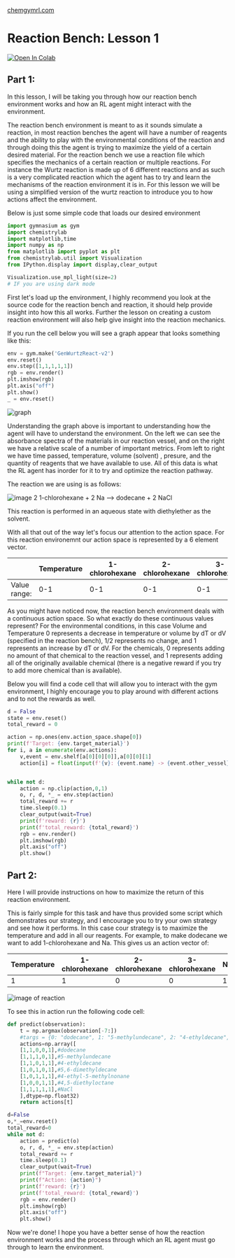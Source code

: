 [chemgymrl.com](https://chemgymrl.com/)

# Reaction Bench: Lesson 1

[![Open In Colab](https://colab.research.google.com/assets/colab-badge.svg)](https://colab.research.google.com/github/chemgymrl/chemgymrl/blob/main/lessons/notebooks/reaction_lesson.ipynb)

## Part 1:

In this lesson, I will be taking you through how our reaction bench environment works and how an RL agent might interact with the environment.

The reaction bench environment is meant to as it sounds simulate a reaction, in most reaction benches the agent will have a number of reagents and the ability to play with the environmental conditions of the reaction and through doing this the agent is trying to maximize the yield of a certain desired material. For the reaction bench we use a reaction file which specifies the mechanics of a certain reaction or multiple reactions. For instance the Wurtz reaction is made up of 6 different reactions and as such is a very complicated reaction which the agent has to try and learn the mechanisms of the reaction environment it is in. For this lesson we will be using a simplified version of the wurtz reaction to introduce you to how actions affect the environment.

Below is just some simple code that loads our desired environment

```python
import gymnasium as gym
import chemistrylab
import matplotlib,time
import numpy as np
from matplotlib import pyplot as plt
from chemistrylab.util import Visualization
from IPython.display import display,clear_output

Visualization.use_mpl_light(size=2)
# IF you are using dark mode
```

First let's load up the environment, I highly recommend you look at the source code for the reaction bench and
reaction, it should help provide insight into how this all works. Further the lesson on creating a custom reaction
environment will also help give insight into the reaction mechanics.


If you run the cell below you will see a graph appear that looks something like this:

```python
env = gym.make('GenWurtzReact-v2')
env.reset()
env.step([1,1,1,1,1])
rgb = env.render()
plt.imshow(rgb)
plt.axis("off")
plt.show()
_ = env.reset()
```

![graph](tutorial_figures/reaction-lesson-1/wurtz_lesson_0.png)

Understanding the graph above is important to understanding how the agent will have to understand the environment.
On the left we can see the absorbance spectra of the materials in our reaction vessel, and on the right we have
a relative scale of a number of important metrics. From left to right we have time passed, temperature, volume (solvent)
, presure, and the quantity of reagents that we have available to use. All of this data is what the RL agent has inorder
for it to try and optimize the reaction pathway. 

The reaction we are using is as follows:

![image](tutorial_figures/wurtz_reaction.png)
2 1-chlorohexane + 2 Na --> dodecane + 2 NaCl

This reaction is performed in an aqueous state with diethylether as the solvent.

With all that out of the way let's focus our attention to the action space. For this reaction environemnt our action
space is represented by a 6 element vector. 

|              | Temperature | 1-chlorohexane | 2-chlorohexane | 3-chlorohexane | Na  |
|--------------|-------------|----------------|----------------|----------------|-----|
| Value range: | 0-1         | 0-1            | 0-1            | 0-1            | 0-1 |

As you might have noticed now, the reaction bench environment deals with a continuous action space. So what exactly do
these continuous values represent? For the environmental conditions, in this case Volume and Temperature 0 represents a
decrease in temperature  or volume by dT or dV (specified in the reaction bench), 1/2 represents no change, and
1 represents an increase by dT or dV. For the chemicals, 0 represents adding no amount of that chemical to the reaction
vessel, and 1 represents adding all of the originally available chemical (there is a negative reward if you try to add
more chemical than is available). 

Below you will find a code cell that will allow you to interact with the gym environment, I highly encourage you to play around with different actions and to not the rewards as well.


```python
d = False
state = env.reset()
total_reward = 0

action = np.ones(env.action_space.shape[0])
print(f'Target: {env.target_material}')
for i, a in enumerate(env.actions):
    v,event = env.shelf[a[0][0][0]],a[0][0][1]
    action[i] = float(input(f'{v}: {event.name} -> {event.other_vessel}| '))


while not d:
    action = np.clip(action,0,1)
    o, r, d, *_ = env.step(action)
    total_reward += r
    time.sleep(0.1)
    clear_output(wait=True)
    print(f'reward: {r}')
    print(f'total_reward: {total_reward}')
    rgb = env.render()
    plt.imshow(rgb)
    plt.axis("off")
    plt.show()
```

## Part 2:


Here I will provide instructions on how to maximize the return of this reaction environment.

This is fairly simple for this task and have thus provided some script which demonstrates our strategy, and I encourage
you to try your own strategy and see how it performs. In this case cour strategy is to maximize the temperature and add in all our reagents. For example, to make dodecane we want to add 1-chlorohexane and Na. This gives us an
action vector of:

| Temperature | 1-chlorohexane | 2-chlorohexane | 3-chlorohexane | Na  |
|-------------|----------------|----------------|----------------|-----|
| 1         | 1            | 0            | 0            | 1 |


![image of reaction](sample_figures/reaction.jpg)


To see this in action run the following code cell:


```python
def predict(observation):
    t = np.argmax(observation[-7:])
    #targs = {0: "dodecane", 1: "5-methylundecane", 2: "4-ethyldecane", 3: "5,6-dimethyldecane", 4: "4-ethyl-5-methylnonane", 5: "4,5-diethyloctane", 6: "NaCl"}
    actions=np.array([
    [1,1,0,0,1],#dodecane
    [1,1,1,0,1],#5-methylundecane
    [1,1,0,1,1],#4-ethyldecane
    [1,0,1,0,1],#5,6-dimethyldecane
    [1,0,1,1,1],#4-ethyl-5-methylnonane
    [1,0,0,1,1],#4,5-diethyloctane
    [1,1,1,1,1],#NaCl
    ],dtype=np.float32)
    return actions[t]

d=False
o,*_=env.reset()
total_reward=0
while not d:
    action = predict(o)
    o, r, d, *_ = env.step(action)
    total_reward += r
    time.sleep(0.1)
    clear_output(wait=True)
    print(f"Target: {env.target_material}")
    print(f"Action: {action}")
    print(f'reward: {r}')
    print(f'total_reward: {total_reward}')
    rgb = env.render()
    plt.imshow(rgb)
    plt.axis("off")
    plt.show()
```

Now we're done! I hope you have a better sense of how the reaction environment works and the process through which
an RL agent must go through to learn the environment.
